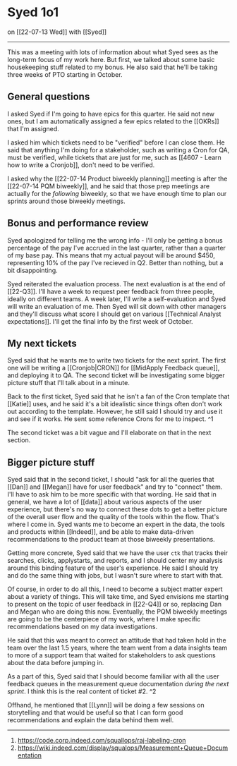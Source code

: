 # Syed 1o1
on [[22-07-13 Wed]]
with [[Syed]]

---
This was a meeting with lots of information about what Syed sees as the long-term focus of my work here. But first, we talked about some basic housekeeping stuff related to my bonus. He also said that he'll be taking three weeks of PTO starting in October.

## General questions
I asked Syed if I'm going to have epics for this quarter. He said not new ones, but I am automatically assigned a few epics related to the [[OKRs]] that I'm assigned.

I asked him which tickets need to be "verified" before I can close them. He said that anything I'm doing for a stakeholder, such as writing a Cron for QA, must be verified, while tickets that are just for me, such as [[4607 - Learn how to write a Cronjob]], don't need to be verified. 

I asked why the [[22-07-14 Product biweekly planning]] meeting is after the [[22-07-14 PQM biweekly]], and he said that those prep meetings are actually for the *following* biweekly, so that we have enough time to plan our sprints around those biweekly meetings.

## Bonus and performance review
Syed apologized for telling me the wrong info - I'll only be getting a bonus percentage of the pay I've accrued in the last quarter, rather than a quarter of my base pay. This means that my actual payout will be around $450, representing 10% of the pay I've recieved in Q2. Better than nothing, but a bit disappointing. 

Syed reiterated the evaluation process. The next evaluation is at the end of [[22-Q3]]. I'll have a week to request peer feedback from three people, ideally on different teams. A week later, I'll write a self-evaluation and Syed will write an evaluation of me. Then Syed will sit down with other managers and they'll discuss what score I should get on various [[Technical Analyst expectations]]. I'll get the final info by the first week of October.

## My next tickets
Syed said that he wants me to write two tickets for the next sprint. The first one will be writing a [[Cronjob|CRON]] for [[MidApply Feedback queue]], and deploying it to QA. The second ticket will be investigating some bigger picture stuff that I'll talk about in a minute.

Back to the first ticket, Syed said that he isn't a fan of the Cron template that [[Katie]] uses, and he said it's a bit idealistic since things often don't work out according to the template. However, he still said I should try and use it and see if it works. He sent some reference Crons for me to inspect. ^1

The second ticket was a bit vague and I'll elaborate on that in the next section. 

## Bigger picture stuff
Syed said that in the second ticket, I should "ask for all the queries that [[Dan]] and [[Megan]] have for user feedback" and try to "connect" them. I'll have to ask him to be more specific with that wording. He said that in general, we have a lot of [[data]] about various aspects of the user experience, but there's no way to connect these dots to get a better picture of the overall user flow and the quality of the tools within the flow. That's where I come in. Syed wants me to become an expert in the data, the tools and products within [[Indeed]], and be able to make data-driven recommendations to the product team at those biweekly presentations. 

Getting more concrete, Syed said that we have the user `ctk` that tracks their searches, clicks, applystarts, and reports, and I should center my analysis around this binding feature of the user's experience. He said I should try and do the same thing with jobs, but I wasn't sure where to start with that. 

Of course, in order to do all this, I need to become a subject matter expert about a variety of things. This will take time, and Syed envisions me starting to present on the topic of user feedback in [[22-Q4]] or so, replacing Dan and Megan who are doing this now. Eventually, the PQM biweekly meetings are going to be the centerpiece of my work, where I make specific recommendations based on my data investigations. 

He said that this was meant to correct an attitude that had taken hold in the team over the last 1.5 years, where the team went from a data insights team to more of a support team that waited for stakeholders to ask questions about the data before jumping in.

As a part of this, Syed said that I should become familiar with all the user feedback queues in the measurement queue documentation *during the next sprint*. I think this is the real content of ticket #2. ^2

Offhand, he mentioned that [[Lynn]] will be doing a few sessions on storytelling and that would be useful so that I can form good recommendations and explain the data behind them well. 

---
1. https://code.corp.indeed.com/squallops/raj-labeling-cron
2. https://wiki.indeed.com/display/squalops/Measurement+Queue+Documentation
